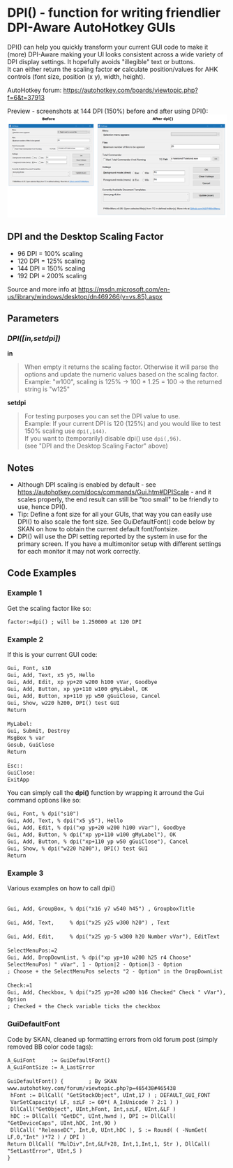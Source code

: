 # DPI() - function for writing friendlier DPI-Aware AutoHotkey GUIs

DPI() can help you quickly transform your current GUI code to make it (more) DPI-Aware making your UI looks consistent
across a wide variety of DPI display settings. It hopefully avoids "illegible" text or buttons.  
It can either return the scaling factor **or** calculate position/values for AHK controls (font size, position (x y), width, height).

AutoHotkey forum: https://autohotkey.com/boards/viewtopic.php?f=6&t=37913

Preview - screenshots at 144 DPI (150%) before and after using DPI(): 
![before and after](https://raw.githubusercontent.com/hi5/_resources/master/before-after-dpi.png "before - after")

## DPI and the Desktop Scaling Factor

*  96 DPI = 100% scaling
* 120 DPI = 125% scaling
* 144 DPI = 150% scaling
* 192 DPI = 200% scaling

Source and more info at https://msdn.microsoft.com/en-us/library/windows/desktop/dn469266(v=vs.85).aspx

## Parameters

### *DPI([in,setdpi])*

__in__

> When empty it returns the scaling factor. Otherwise it will parse the options
> and update the numeric values based on the scaling factor.  
> Example: "w100", scaling is 125% -> 100 * 1.25 = 100 -> the returned string is "w125"

__setdpi__

> For testing purposes you can set the DPI value to use.  
> Example: If your current DPI is 120 (125%) and you would like to test 150% scaling
> use ```dpi(,144)```.  
> If you want to (temporarily) disable dpi() use ```dpi(,96)```.   
> (see "DPI and the Desktop Scaling Factor" above)

## Notes

* Although DPI scaling is enabled by default - see https://autohotkey.com/docs/commands/Gui.htm#DPIScale - and it scales properly, the end result can still be "too small" to be friendly to use, hence DPI().
* Tip: Define a font size for all your GUIs, that way you can easily use DPI() to also scale the font size. See GuiDefaultFont() code below by SKAN on how to obtain the current default font/fontsize.
* DPI() will use the DPI setting reported by the system in use for the primary screen. If you have a multimonitor setup with different settings for each monitor it may not work correctly.

## Code Examples

### Example 1

Get the scaling factor like so:

```autohotkey
factor:=dpi() ; will be 1.250000 at 120 DPI
```

### Example 2

If this is your current GUI code:

```autohotkey
Gui, Font, s10
Gui, Add, Text, x5 y5, Hello
Gui, Add, Edit, xp yp+20 w200 h100 vVar, Goodbye
Gui, Add, Button, xp yp+110 w100 gMyLabel, OK
Gui, Add, Button, xp+110 yp w50 gGuiClose, Cancel
Gui, Show, w220 h200, DPI() test GUI
Return

MyLabel:
Gui, Submit, Destroy
MsgBox % var
Gosub, GuiClose
Return

Esc::
GuiClose:
ExitApp
```

You can simply call the **dpi()** function by wrapping it arround the Gui command options like so:

```autohotkey
Gui, Font, % dpi("s10")
Gui, Add, Text, % dpi("x5 y5"), Hello
Gui, Add, Edit, % dpi("xp yp+20 w200 h100 vVar"), Goodbye
Gui, Add, Button, % dpi("xp yp+110 w100 gMyLabel"), OK
Gui, Add, Button, % dpi("xp+110 yp w50 gGuiClose"), Cancel
Gui, Show, % dpi("w220 h200"), DPI() test GUI
Return
```

### Example 3

Various examples on how to call dpi()

```autohotkey

Gui, Add, GroupBox, % dpi("x16 y7 w540 h45") , GroupboxTitle

Gui, Add, Text,     % dpi("x25 y25 w300 h20") , Text

Gui, Add, Edit,     % dpi("x25 yp-5 w300 h20 Number vVar"), EditText

SelectMenuPos:=2
Gui, Add, DropDownList, % dpi("xp yp+10 w200 h25 r4 Choose" SelectMenuPos) " vVar", 1 - Option|2 - Option|3 - Option
; Choose + the SelectMenuPos selects "2 - Option" in the DropDownList

Check:=1
Gui, Add, Checkbox, % dpi("x25 yp+20 w200 h16 Checked" Check " vVar"), Option
; Checked + the Check variable ticks the checkbox
```

### GuiDefaultFont

Code by SKAN, cleaned up formatting errors from old forum post (simply removed BB color code tags):

```autohotkey
A_GuiFont     := GuiDefaultFont()
A_GuiFontSize := A_LastError

GuiDefaultFont() {        ; By SKAN www.autohotkey.com/forum/viewtopic.php?p=465438#465438
 hFont := DllCall( "GetStockObject", UInt,17 ) ; DEFAULT_GUI_FONT
 VarSetCapacity( LF, szLF := 60*( A_IsUnicode ? 2:1 ) )
 DllCall("GetObject", UInt,hFont, Int,szLF, UInt,&LF )
 hDC := DllCall( "GetDC", UInt,hwnd ), DPI := DllCall( "GetDeviceCaps", UInt,hDC, Int,90 )
 DllCall( "ReleaseDC", Int,0, UInt,hDC ), S := Round( ( -NumGet( LF,0,"Int" )*72 ) / DPI )
Return DllCall( "MulDiv",Int,&LF+28, Int,1,Int,1, Str ), DllCall( "SetLastError", UInt,S )
}
```
